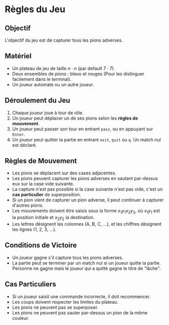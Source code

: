 # Règles du Jeu

## Objectif

L'objectif du jeu est de capturer tous les pions adverses.

## Matériel

- Un plateau de jeu de taille $n\cdot n$ (par default $7\cdot 7$).
- Deux ensembles de pions : bleus et rouges (Pour les distinguer facilement dans le terminal).
- Un joueur automate ou un autre joueur.

## Déroulement du Jeu

1. Chaque joueur joue à tour de rôle.
2. Un joueur peut déplacer un de ses pions selon les **règles de mouvement**.
4. Un joueur peut passer son tour en entrant `pass`, ou en appuyant sur `Enter`.
5. Un joueur peut quitter la partie en entrant `exit`, `quit` ou `q`. Un match nul est déclaré.

## Règles de Mouvement

- Les pions se déplacent sur des cases adjacentes.
- Les pions peuvent capturer les pions adverses en sautant par-dessus eux sur la case vide suivante.
- La capture n'est pas possible si la case suivante n'est pas vide, c'est un  **cas particulier** de superposition.
- Si un pion vient de capturer un pion adverse, il peut continuer à capturer d'autres pions.
- Les mouvements doivent être saisis sous la forme $x_1y_1x_2y_2$, où $x_1y_1$ est la position initiale et $x_2y_2$ la destination.
- Les lettres désignent les colonnes (A, B, C, ...), et les chiffres désignent les lignes (1, 2, 3, ...).

## Conditions de Victoire

- Un joueur gagne s'il capture tous les pions adverses.
- La partie peut se terminer par un match nul si un joueur quitte la partie. Personne ne gagne mais le joueur qui a quitté gagne le titre de "lâche".

## Cas Particuliers

- Si un joueur saisit une commande incorrecte, il doit recommencer.
- Les coups doivent respecter les limites du plateau.
- Les pions ne peuvent pas se superposer.
- Les pions ne peuvent pas sauter par-dessus un pion de la même couleur.